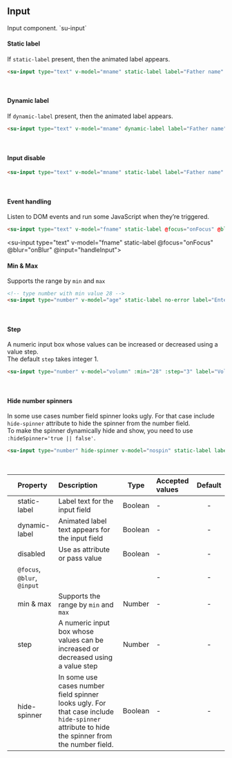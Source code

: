 
## Input

<div ref="pageTopElem">
Input component. `su-input`
</div>

<div v-if="propertyInput === 'staticlabel'">

#### Static label

If `static-label` present, then the animated label appears.

```html
<su-input type="text" v-model="mname" static-label label="Father name" placeholder="Father name"></su-input>
```
<su-input type="text" v-model="mname" static-label label="Father name" placeholder="Father name"></su-input>
<br>
</div>

<div v-if="propertyInput === 'dynamiclabel'">

#### Dynamic label

If `dynamic-label` present, then the animated label appears.

```html
<su-input type="text" v-model="mname" dynamic-label label="Father name" placeholder="Father name"></su-input>
```
<su-input type="text" v-model="mname" dynamic-label label="Father name" placeholder="Father name"></su-input>
<br>
</div>

<div v-if="propertyInput === 'disabled'">

#### Input disable

```html
<su-input type="text" v-model="mname" static-label label="Father name" :disabled="disabled"></su-input>
```
<su-input type="text" v-model="mname" static-label label="Father name" :disabled="disabled"></su-input>
<br>
</div>

<div v-if="propertyInput === 'eventhandling'">

#### Event handling

Listen to DOM events and run some JavaScript when they’re triggered.

```html
<su-input type="text" v-model="fname" static-label @focus="onFocus" @blur="onBlur" @input="handleInput"></su-input>
```

<!-- adding input events -->
<su-input type="text" v-model="fname" static-label @focus="onFocus" @blur="onBlur" @input="handleInput"></su-input>
<br>
</div>

<div v-if="propertyInput === 'minmax'">

#### Min & Max

Supports the range by `min` and `max`
```html
<!-- type number with min value 28 -->
<su-input type="number" v-model="age" static-label no-error label="Enter age" :min="28"></su-input>
```

<su-input type="number" v-model="age" static-label no-error :min="28" label="Age"></su-input>
<br>
</div>

<div v-if="propertyInput === 'step'">

#### Step

A numeric input box whose values can be increased or decreased using a value step.<br> The default `step` takes integer 1.

```html
<su-input type="number" v-model="volumn" :min="28" :step="3" label="Volume"></su-input>
```

<su-input type="number" v-model="volumn" static-label :min="28" :step="3" label="Volume"></su-input>
<br>
</div>

<div v-if="propertyInput === 'hidespinner'">

#### Hide number spinners

In some use cases number field spinner looks ugly. For that case include `hide-spinner` attribute to hide the spinner from the number field.<br> To make the spinner dynamically hide and show, you need to use `:hideSpinner='true || false'`.
```html
<su-input type="number" hide-spinner v-model="nospin" static-label label="Enter age"></su-input>
```

<su-input type="number" hide-spinner v-model="nospin" static-label label="Enter age"></su-input>
<br>
</div>


| |  Property  |  Description  |  Type  |  Accepted values  |  Default  |
| -|:------------- |:-----------|:-----:|:-------------|:-----:|
| <su-radio-group v-model="propertyInput"><su-radio value="staticlabel"> </su-radio></su-radio-group> | static-label | Label text for the input field | Boolean | - | - |
| <su-radio-group v-model="propertyInput"><su-radio value="dynamiclabel"> </su-radio></su-radio-group> | dynamic-label | Animated label text appears for the input field | Boolean | - | - |
| <su-radio-group v-model="propertyInput"><su-radio value="disabled"> </su-radio></su-radio-group> | disabled | Use as attribute or pass value | Boolean | - | - |
| <su-radio-group v-model="propertyInput"><su-radio value="eventhandling"> </su-radio></su-radio-group> | `@focus`, `@blur`, `@input` |  |  | - | - |
| <su-radio-group v-model="propertyInput"><su-radio value="minmax"> </su-radio></su-radio-group> | min & max | Supports the range by `min` and `max` | Number | - | - |
| <su-radio-group v-model="propertyInput"><su-radio value="step"> </su-radio></su-radio-group> | step | A numeric input box whose values can be increased or decreased using a value step | Number | - | - |
| <su-radio-group v-model="propertyInput"><su-radio value="hidespinner"> </su-radio></su-radio-group> | hide-spinner | In some use cases number field spinner looks ugly. For that case include `hide-spinner` attribute to hide the spinner from the number field. | Boolean | - | - |


<script>
import Vue from 'vue'
export default {
	data: function () {
		return {
			propertyInput: 'staticlabel',
			name: 'Bob',
			age: 30,
			fname: '',
			mname: '',
			disabled: true,
			maxLen: 'WX9090',
			volumn: 28,
			username: '',
			nospin: 0,
			pin: 123456,
		}
	},
	methods: {
		onFocus: function () {
			console.log('on focus')
		},
		onBlur: function () {
			console.log('on blur')
		},
		handleInput: function ($event) {
			console.log('handleInput', $event)
		}
	},
	watch: {
		propertyInput: function (val, pval) {
			if (val !== pval) {
				let pageTopElement = this.$refs.pageTopElem
      			pageTopElement.scrollIntoView()
			}
		}
	}
}
</script>
